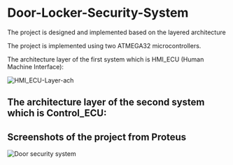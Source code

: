 # Door-Locker-Security-System


The project is designed and implemented based on the layered architecture

The project is implemented using two ATMEGA32 microcontrollers. 

The architecture layer of the first system which is HMI_ECU (Human Machine Interface):

![HMI_ECU-Layer-ach](https://user-images.githubusercontent.com/104661871/215106843-2d086d52-54d5-42cf-ab81-3b026c04c208.png)

The architecture layer of the second system which is Control_ECU:
-------------------------------------------


## Screenshots of the project from Proteus

![Door security system](https://user-images.githubusercontent.com/104661871/215101577-e3218616-77c0-4961-b60a-37b6eaff2be0.png)

